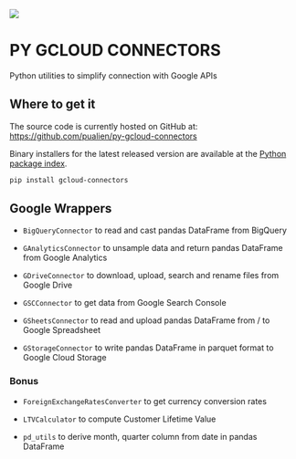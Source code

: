 ![](https://i.imgur.com/BASsWDu.png)
# PY GCLOUD CONNECTORS
Python utilities to simplify connection with Google APIs

## Where to get it
The source code is currently hosted on GitHub at:
https://github.com/pualien/py-gcloud-connectors

Binary installers for the latest released version are available at the [Python
package index](https://pypi.org/project/gcloud-connectors/).

```sh
pip install gcloud-connectors
```

## Google Wrappers
- `BigQueryConnector` to read and cast pandas DataFrame from BigQuery

- `GAnalyticsConnector` to unsample data and return pandas DataFrame from Google Analytics

- `GDriveConnector` to download, upload, search and rename files from Google Drive

- `GSCConnector` to get data from Google Search Console

- `GSheetsConnector` to read and upload pandas DataFrame from / to Google Spreadsheet

- `GStorageConnector` to write pandas DataFrame in parquet format to Google Cloud Storage


### Bonus

- `ForeignExchangeRatesConverter` to get currency conversion rates

- `LTVCalculator` to compute Customer Lifetime Value

- `pd_utils` to derive month, quarter column from date in pandas DataFrame